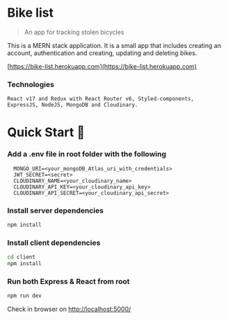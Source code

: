 # Bike list

> An app for tracking stolen bicycles

This is a MERN stack application. It is a small app that includes creating an account, authentication and creating, updating and deleting bikes.

[https://bike-list.herokuapp.com](https://bike-list.herokuapp.com)

### Technologies

```
React v17 and Redux with React Router v6, Styled-components, ExpressJS, NodeJS, MongoDB and Cloudinary.
```

# Quick Start 🚀

### Add a .env file in root folder with the following

```
  MONGO_URI=<your_mongoDB_Atlas_uri_with_credentials>
  JWT_SECRET=<secret>
  CLOUDINARY_NAME=<your_cloudinary_name>
  CLOUDINARY_API_KEY=<your_cloudinary_api_key>
  CLOUDINARY_API_SECRET=<your_cloudinary_api_secret>
```

### Install server dependencies

```bash
npm install
```

### Install client dependencies

```bash
cd client
npm install
```

### Run both Express & React from root

```bash
npm run dev
```

Check in browser on [http://localhost:5000/](http://localhost:5000/)
